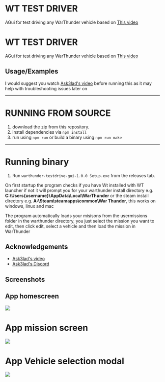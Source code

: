 
# WT TEST DRIVER

AGui for test driving any WarThunder vehicle based on [This video](https://www.youtube.com/watch?v=VbFSo0YqJE0)




# WT TEST DRIVER

AGui for test driving any WarThunder vehicle based on [This video](https://www.youtube.com/watch?v=VbFSo0YqJE0&t=126s)


## Usage/Examples

I would suggest you watch [Ask3lad's video](https://www.youtube.com/watch?v=VbFSo0YqJE0) before running this as it may help with troubleshooting issues later on

---
# RUNNING FROM SOURCE

1. download the zip from this repository.
2. install dependencies via `npm install`
3. run using `npm run` or build a binary using `npm run make`

---
# Running binary

1. Run `warthunder-testdrive-gui-1.0.0 Setup.exe` from the releases tab.


On first startup the program checks if you have Wt installed with WT launcher if not it will prompt you for your warthunder install directory e.g. **C:\Users\{username}\AppData\Local\WarThunder** or the steam install directory e.g. **A:\Steam\steamapps\common\War Thunder**, this works on windows, linux and mac

The program automatically loads your misisons from the usermissions folder in the warthunder directory, you just select the mission you want to edit, then click edit, select a vehicle and then load the mission in WarThunder


## Acknowledgements

 - [Ask3lad's video](https://www.youtube.com/watch?v=VbFSo0YqJE0)
 - [Ask3lad's Discord](https://discord.gg/XX3RXMBY)


## Screenshots

## App homescreen
[![](https://i.imgur.com/rndzkVPm.jpg)](https://i.imgur.com/rndzkVP.png)

# App mission screen
[![](https://i.imgur.com/TboUMCcm.jpg)](https://i.imgur.com/TboUMCc.png)

# App Vehicle selection modal
[![](https://i.imgur.com/g5wr37Cm.jpg)](https://i.imgur.com/g5wr37C.png)

